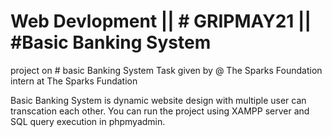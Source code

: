 # Web Devlopment || # GRIPMAY21 || #Basic Banking System
project on # basic Banking System
Task given by @ The Sparks Foundation 
intern at The Sparks Fundation

Basic Banking System is dynamic website design with multiple user can transcation each other.
You can run the project using XAMPP server and SQL query execution in phpmyadmin.






